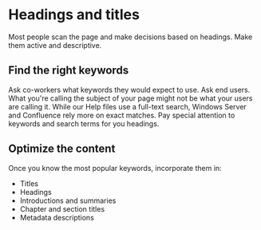 Headings and titles
===================

Most people scan the page and make decisions based on headings. Make
them active and descriptive.

Find the right keywords
-----------------------

Ask co-workers what keywords they would expect to use. Ask end users.
What you're calling the subject of your page might not be what your
users are calling it. While our Help files use a full-text search,
Windows Server and Confluence rely more on exact matches. Pay special
attention to keywords and search terms for you headings.

Optimize the content
--------------------

Once you know the most popular keywords, incorporate them in:

* Titles
* Headings
* Introductions and summaries
* Chapter and section titles
* Metadata descriptions
